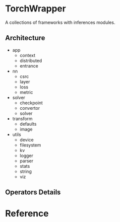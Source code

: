 # TorchWrapper

A collections of frameworks with inferences modules.

## Architecture
- app
  - context
  - distributed
  - entrance
- nn
  - csrc
  - layer
  - loss
  - metric
- solver
  - checkpoint
  - convertor
  - solver
- transform
  - defaults
  - image
- utils
  - device
  - filesystem
  - kv
  - logger
  - parser
  - stats
  - string
  - viz

## Operators Details


# Reference